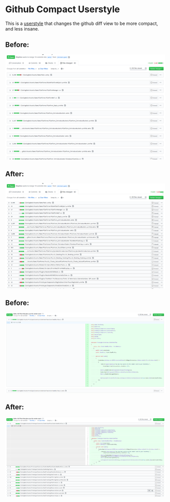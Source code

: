 # Github Compact Userstyle
This is a [userstyle](https://userstyles.org/) that changes the github diff view to be more compact, and less insane.

## Before:

![Before 1](images/before_1.png)

## After:
![After 1](images/after_1.png)

## Before:
![Before 2](images/before_2.png)

## After:
![After 2](images/after_2.png)



